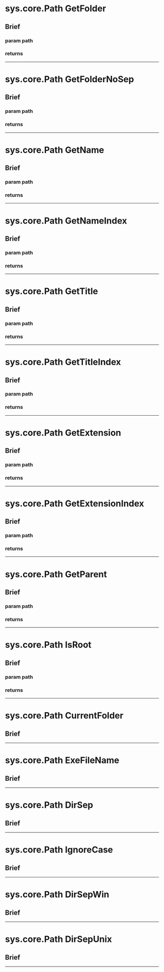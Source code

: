 sys.core.Path GetFolder
=
## Brief

### param path

### returns

***

sys.core.Path GetFolderNoSep
=
## Brief

### param path

### returns

***

sys.core.Path GetName
=
## Brief

### param path

### returns

***

sys.core.Path GetNameIndex
=
## Brief

### param path

### returns

***

sys.core.Path GetTitle
=
## Brief

### param path

### returns

***

sys.core.Path GetTitleIndex
=
## Brief

### param path

### returns

***

sys.core.Path GetExtension
=
## Brief

### param path

### returns

***

sys.core.Path GetExtensionIndex
=
## Brief

### param path

### returns

***

sys.core.Path GetParent
=
## Brief

### param path

### returns

***

sys.core.Path IsRoot
=
## Brief

### param path

### returns

***

sys.core.Path CurrentFolder
=
## Brief

***

sys.core.Path ExeFileName
=
## Brief

***

sys.core.Path DirSep
=
## Brief

***

sys.core.Path IgnoreCase
=
## Brief

***

sys.core.Path DirSepWin
=
## Brief

***

sys.core.Path DirSepUnix
=
## Brief

***

